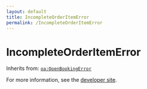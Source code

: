 ```yaml
---
layout: default
title: IncompleteOrderItemError
permalink: /IncompleteOrderItemError
---
```


# IncompleteOrderItemError


Inherits from: [`oa:OpenBookingError`](https://openactive.io/OpenBookingError)

For more information, see the [developer site](https://developer.openactive.io/data-model/types/).